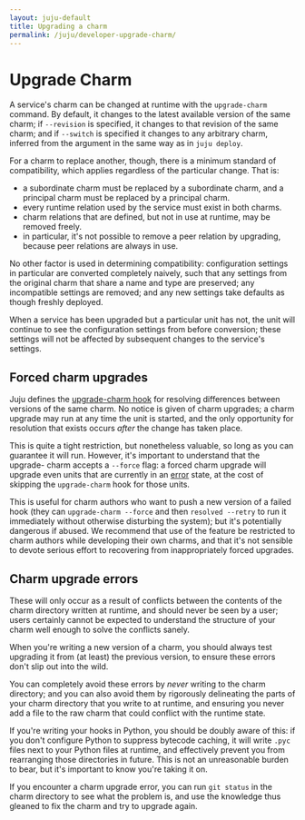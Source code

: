```yaml
---
layout: juju-default
title: Upgrading a charm  
permalink: /juju/developer-upgrade-charm/
---
```


# Upgrade Charm

A service's charm can be changed at runtime with the `upgrade-charm` command. By
default, it changes to the latest available version of the same charm; if
`--revision` is specified, it changes to that revision of the same charm; and if
`--switch` is specified it changes to any arbitrary charm, inferred from the
argument in the same way as in `juju deploy`.

For a charm to replace another, though, there is a minimum standard of
compatibility, which applies regardless of the particular change. That is:

  - a subordinate charm must be replaced by a subordinate charm, and a principal
    charm must be replaced by a principal charm.
  - every runtime relation used by the service must exist in both charms.
  - charm relations that are defined, but not in use at runtime, may be removed
    freely.
  - in particular, it's not possible to remove a peer relation by upgrading,
    because peer relations are always in use.

No other factor is used in determining compatibility: configuration settings in
particular are converted completely naively, such that any settings from the
original charm that share a name and type are preserved; any incompatible
settings are removed; and any new settings take defaults as though freshly
deployed.

When a service has been upgraded but a particular unit has not, the unit will
continue to see the configuration settings from before conversion; these
settings will not be affected by subsequent changes to the service's settings.

## Forced charm upgrades

Juju defines the [upgrade-charm hook](reference-charm-hooks.html#upgrade-charm)
for resolving differences between versions of the same charm. No notice is given
of charm upgrades; a charm upgrade may run at any time the unit is started, and
the only opportunity for resolution that exists occurs *after* the change has
taken place.

This is quite a tight restriction, but nonetheless valuable, so long as you can
guarantee it will run. However, it's important to understand that the upgrade-
charm accepts a `--force` flag: a forced charm upgrade will upgrade even units
that are currently in an [error](./authors-hook-errors.html) state, at the cost
of skipping the `upgrade-charm` hook for those units.

This is useful for charm authors who want to push a new version of a failed hook
(they can `upgrade-charm --force` and then `resolved --retry` to run it
immediately without otherwise disturbing the system); but it's potentially
dangerous if abused. We recommend that use of the feature be restricted to charm
authors while developing their own charms, and that it's not sensible to devote
serious effort to recovering from inappropriately forced upgrades.

## Charm upgrade errors

These will only occur as a result of conflicts between the contents of the charm
directory written at runtime, and should never be seen by a user; users
certainly cannot be expected to understand the structure of your charm well
enough to solve the conflicts sanely.

When you're writing a new version of a charm, you should always test upgrading
it from (at least) the previous version, to ensure these errors don't slip out
into the wild.

You can completely avoid these errors by _never_ writing to the charm directory;
and you can also avoid them by rigorously delineating the parts of your charm
directory that you write to at runtime, and ensuring you never add a file to the
raw charm that could conflict with the runtime state.

If you're writing your hooks in Python, you should be doubly aware of this: if
you don't configure Python to suppress bytecode caching, it will write `.pyc`
files next to your Python files at runtime, and effectively prevent you from
rearranging those directories in future. This is not an unreasonable burden to
bear, but it's important to know you're taking it on.

If you encounter a charm upgrade error, you can run `git status` in the charm
directory to see what the problem is, and use the knowledge thus gleaned to fix
the charm and try to upgrade again.